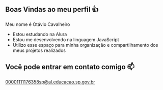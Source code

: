 ## Boas Vindas ao meu perfil 👍

Meu nome é Otávio Cavalheiro

- Estou estudando na Alura
- Estou me desenvolvendo na linguagem JavaScript
- Utilizo esse espaço para minha organização e compartilhamento dos meus projetos realizados 

## Você pode entrar em contato comigo 📫

00001111176358sp@al.educacao.sp.gov.br
